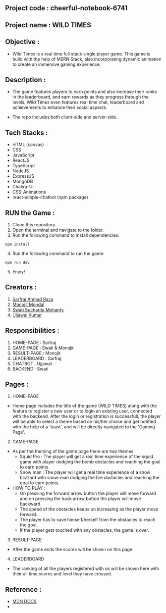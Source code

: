 ## Project code : cheerful-notebook-6741

## Project name : WILD TIMES

## Objective :

- Wild Times is a real time full stack single player game. This game is build with the help of MERN Stack, also incorporating dynamic animation to create an immersive gaming experience.

## Description :

- The game features players to earn points and also increase their ranks in the leaderboard, and earn rewards as they progress through the levels. Wild Times even features real time chat, leaderboard and achievements to enhance their social aspects.

- The repo includes both client-side and server-side.

## Tech Stacks :

- HTML (canvas)
- CSS
- JavaScript
- ReactJS
- TypeScript
- NodeJS
- ExpressJS
- MongoDB
- Chakra-UI
- CSS-Animations
- react-simple-chatbot (npm package)

## RUN the Game :

1. Clone this repository.
2. Open the terminal and navigate to the folder.
3. Run the following command to install dependencies:

```
npm install
```

4. Run the following command to run the game:

```
npm run dev
```

5. Enjoy!

## Creators :

1. [Sarfraj Ahmad Raza](https://github.com/sarfraj0304)
2. [Monojit Mondal](https://github.com/ninja-mono1696)
3. [Swati Sucharita Mohanty](https://github.com/swati082001)
4. [Ujjawal Kumar](https://github.com/Ujjawal0203)

## Responsibilities :

1. HOME-PAGE : Sarfraj
2. GAME-PAGE : Swati & Monojit
3. RESULT-PAGE : Monojit
4. LEADERBOARD : Sarfraj
5. CHATBOT : Ujjawal
6. BACKEND : Swati

## Pages :

1. HOME-PAGE

- Home page includes the title of the game (WILD TIMES) along with the feature to register a new user or to login an existing user, connected with the backend. After the login or registration is successfull, the player will be able to select a theme based on his/her choice and get notified with the help of a 'toast', and will be directly navigated to the 'Gaming Page'.

2. GAME-PAGE

- As per the theming of the game page there are two themes
  - Squid Pro : The player will get a real time experience of the squid game with player dodging the bomb obstacles and reaching the goal to earn points.
  - Snow man : The player will get a real time experience of a snow blizzard with snow-man dodging the fire obstacles and reaching the goal to earn points.
- HOW TO PLAY :
  - On pressing the forward arrow button the player will move forward and on pressing the back arrow button the player will move backward.
  - The speed of the obstacles keeps on increasing as the player move forward.
  - The player has to save himself/herself from the obstacles to reach the goal.
  - If the player gets touched with any obstacles, the game is over.

3. RESULT-PAGE

- After the game ends the scores will be shown on this page.

4. LEADERBOARD

- The ranking of all the players registered with us will be shown here with their all time scores and level they have crossed.

## Reference :

- [MDN DOCS](https://developer.mozilla.org/en-US/docs/Web/API/Canvas_API/Tutorial/Using_images)
- 
